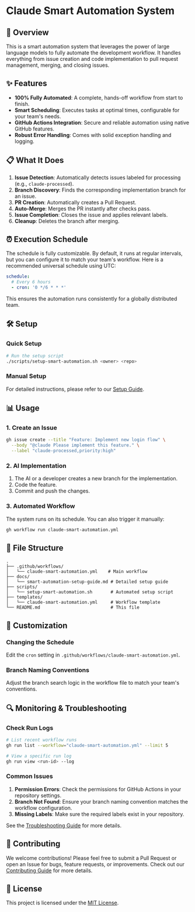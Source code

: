 # Claude Smart Automation System

## 🚀 Overview

This is a smart automation system that leverages the power of large language models to fully automate the development workflow. It handles everything from issue creation and code implementation to pull request management, merging, and closing issues.

## ✨ Features

- **100% Fully Automated**: A complete, hands-off workflow from start to finish.
- **Smart Scheduling**: Executes tasks at optimal times, configurable for your team's needs.
- **GitHub Actions Integration**: Secure and reliable automation using native GitHub features.
- **Robust Error Handling**: Comes with solid exception handling and logging.

## 📋 What It Does

1.  **Issue Detection**: Automatically detects issues labeled for processing (e.g., `claude-processed`).
2.  **Branch Discovery**: Finds the corresponding implementation branch for an issue.
3.  **PR Creation**: Automatically creates a Pull Request.
4.  **Auto-Merge**: Merges the PR instantly after checks pass.
5.  **Issue Completion**: Closes the issue and applies relevant labels.
6.  **Cleanup**: Deletes the branch after merging.

## ⏰ Execution Schedule

The schedule is fully customizable. By default, it runs at regular intervals, but you can configure it to match your team's workflow. Here is a recommended universal schedule using UTC:

```yaml
schedule:
  # Every 6 hours
  - cron: '0 */6 * * *'
```

This ensures the automation runs consistently for a globally distributed team.

## 🛠️ Setup

### Quick Setup

```bash
# Run the setup script
./scripts/setup-smart-automation.sh <owner> <repo>
```

### Manual Setup

For detailed instructions, please refer to our [Setup Guide](docs/smart-automation-setup-guide.md).

## 📊 Usage

### 1. Create an Issue

```bash
gh issue create --title "Feature: Implement new login flow" \
  --body "@claude Please implement this feature." \
  --label "claude-processed,priority:high"
```

### 2. AI Implementation

1.  The AI or a developer creates a new branch for the implementation.
2.  Code the feature.
3.  Commit and push the changes.

### 3. Automated Workflow

The system runs on its schedule. You can also trigger it manually:

```bash
gh workflow run claude-smart-automation.yml
```

## 📂 File Structure

```
.
├── .github/workflows/
│   └── claude-smart-automation.yml    # Main workflow
├── docs/
│   └── smart-automation-setup-guide.md # Detailed setup guide
├── scripts/
│   └── setup-smart-automation.sh       # Automated setup script
├── templates/
│   └── claude-smart-automation.yml     # Workflow template
└── README.md                           # This file
```

## 🔧 Customization

### Changing the Schedule

Edit the `cron` setting in `.github/workflows/claude-smart-automation.yml`.

### Branch Naming Conventions

Adjust the branch search logic in the workflow file to match your team's conventions.

## 🔍 Monitoring & Troubleshooting

### Check Run Logs

```bash
# List recent workflow runs
gh run list --workflow="claude-smart-automation.yml" --limit 5

# View a specific run log
gh run view <run-id> --log
```

### Common Issues

1.  **Permission Errors**: Check the permissions for GitHub Actions in your repository settings.
2.  **Branch Not Found**: Ensure your branch naming convention matches the workflow configuration.
3.  **Missing Labels**: Make sure the required labels exist in your repository.

See the [Troubleshooting Guide](docs/smart-automation-setup-guide.md#troubleshooting) for more details.

## 🤝 Contributing

We welcome contributions! Please feel free to submit a Pull Request or open an Issue for bugs, feature requests, or improvements. Check out our [Contributing Guide](CONTRIBUTING.md) for more details.

## 📄 License

This project is licensed under the [MIT License](LICENSE).
